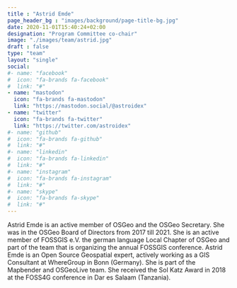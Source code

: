 ```yaml
---
title : "Astrid Emde"
page_header_bg : "images/background/page-title-bg.jpg"
date: 2020-11-01T15:40:24+02:00
designation: "Program Committee co-chair"
image: "./images/team/astrid.jpg"
draft : false
type: "team"
layout: "single"
social:
#- name: "facebook"
#  icon: "fa-brands fa-facebook"
#  link: "#"
- name: "mastodon"
  icon: "fa-brands fa-mastodon"
  link: "https://mastodon.social/@astroidex"
- name: "twitter"
  icon: "fa-brands fa-twitter"
  link: "https://twitter.com/astroidex"
#- name: "github"
#  icon: "fa-brands fa-github"
#  link: "#"
#- name: "linkedin"
#  icon: "fa-brands fa-linkedin"
#  link: "#"
#- name: "instagram"
#  icon: "fa-brands fa-instagram"
#  link: "#"
#- name: "skype"
#  icon: "fa-brands fa-skype"
#  link: "#"
---
```


Astrid Emde is an active member of OSGeo and the OSGeo Secretary. She
was in the OSGeo Board of Directors from 2017 till 2021. She is an
active member of FOSSGIS e.V. the german language Local Chapter of OSGeo
and part of the team that is organizing the annual FOSSGIS conference.
Astrid Emde is an Open Source Geospatial expert, actively working as a
GIS Consultant at WhereGroup in Bonn (Germany).
She is part of the Mapbender and OSGeoLive team. She received the Sol
Katz Award in 2018 at the FOSS4G conference in Dar es Salaam (Tanzania).
